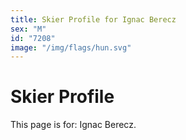 ```yaml
---
title: Skier Profile for Ignac Berecz
sex: "M"
id: "7208"
image: "/img/flags/hun.svg" 
---
```


# Skier Profile

This page is for: Ignac Berecz.
    